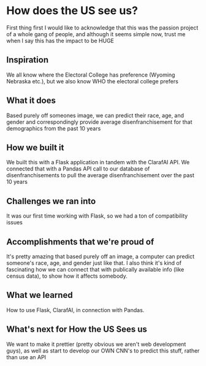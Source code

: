 # How does the US see us?
First thing first I would like to acknowledge that this was the passion project of a whole gang of people, and although it seems simple now, trust me when I say this has the impact to be HUGE

## Inspiration
We all know where the Electoral College has preference (Wyoming Nebraska etc.), but we also know WHO the electoral college prefers
## What it does
Based purely off someones image, we can predict their race, age, and gender and correspondingly provide average disenfranchisement for that demographics from the past 10 years

## How we built it
We built this with a Flask application in tandem with the ClarafAI API. We connected that with a Pandas API call to our database of disenfranchisements to pull the average disenfranchisement over the past 10 years

## Challenges we ran into
It was our first time working with Flask, so we had a ton of compatibility issues

## Accomplishments that we're proud of
It's pretty amazing that based purely off an image, a computer can predict someone's race, age, and gender just like that. I also think it's kind of fascinating how we can connect that with publically available info (like census data), to show how it affects somebody.

## What we learned
How to use Flask, ClarafAI, in connection with Pandas.

## What's next for How the US Sees us
We want to make it prettier (pretty obvious we aren't web development guys), as well as start to develop our OWN CNN's to predict this stuff, rather than use an API
